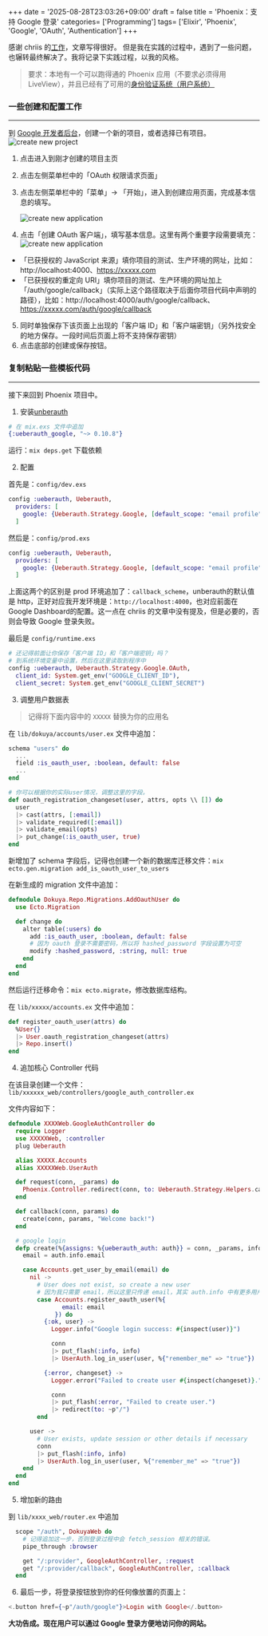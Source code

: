 +++
date = '2025-08-28T23:03:26+09:00'
draft = false
title = 'Phoenix：支持 Google 登录'
categories= ['Programming']
tags= ['Elixir', 'Phoenix', 'Google', 'OAuth', 'Authentication']
+++

感谢 chriis 的[工作](https://www.chriis.dev/opinion/implementing-google-authentication-in-a-liveview-application)，文章写得很好。
但是我在实践的过程中，遇到了一些问题，也辗转最终解决了。我将记录下实践过程，以我的风格。

> 要求：本地有一个可以跑得通的 Phoenix 应用（不要求必须得用LiveView），并且已经有了可用的[身份验证系统（用户系统）](https://hexdocs.pm/phoenix/1.8.0/mix_phx_gen_auth.html)

### 一些创建和配置工作

---

到 [Google 开发者后台](https://console.cloud.google.com/apis/dashboard)，创建一个新的项目，或者选择已有项目。
![create new project](/img/phoenix_google_auth/create_project.webp)

1. 点击进入到刚才创建的项目主页
2. 点击左侧菜单栏中的「OAuth 权限请求页面」
3. 点击左侧菜单栏中的「菜单」-> 「开始」，进入到创建应用页面，完成基本信息的填写。

   ![create new application](/img/phoenix_google_auth/create_application.webp)

4. 点击「创建 OAuth 客户端」，填写基本信息。这里有两个重要字段需要填充：
   ![create new application](/img/phoenix_google_auth/get_client_id.webp)

- 「已获授权的 JavaScript 来源」填你项目的测试、生产环境的网址，比如：http://localhost:4000、https://xxxxx.com
- 「已获授权的重定向 URI」填你项目的测试、生产环境的网址加上「/auth/google/callback」（实际上这个路径取决于后面你项目代码中声明的路径），比如：http://localhost:4000/auth/google/callback、https://xxxxx.com/auth/google/callback

5. 同时单独保存下该页面上出现的「客户端 ID」和「客户端密钥」（另外找安全的地方保存。一段时间后页面上将不支持保存密钥）
6. 点击底部的创建或保存按钮。

### 复制粘贴一些模板代码

---

接下来回到 Phoenix 项目中。

1. 安装[unberauth](https://github.com/ueberauth/ueberauth)

```elixir
# 在 mix.exs 文件中追加
{:ueberauth_google, "~> 0.10.8"}
```

运行：`mix deps.get` 下载依赖

2. 配置

首先是：`config/dev.exs`

```elixir
config :ueberauth, Ueberauth,
  providers: [
    google: {Ueberauth.Strategy.Google, [default_scope: "email profile"]}
  ]
```

然后是：`config/prod.exs`

```elixir
config :ueberauth, Ueberauth,
  providers: [
    google: {Ueberauth.Strategy.Google, [default_scope: "email profile", callback_scheme: "https"]}
  ]
```

上面这两个的区别是 prod 环境追加了：`callback_scheme`，unberauth的默认值是 http，正好对应我开发环境是：`http://localhost:4000`，也对应前面在Google Dashboard的配置。这一点在 chriis 的文章中没有提及，但是必要的，否则会导致 Google 登录失败。

最后是 `config/runtime.exs`

```elixir
# 还记得前面让你保存「客户端 ID」和「客户端密钥」吗？
# 到系统环境变量中设置，然后在这里读取到程序中
config :ueberauth, Ueberauth.Strategy.Google.OAuth,
  client_id: System.get_env("GOOGLE_CLIENT_ID"),
  client_secret: System.get_env("GOOGLE_CLIENT_SECRET")
```

3. 调整用户数据表

> 记得将下面内容中的 `XXXXX` 替换为你的应用名

在 `lib/dokuya/accounts/user.ex` 文件中追加：

```elixir
schema "users" do
  ...
  field :is_oauth_user, :boolean, default: false
  ...
end

# 你可以根据你的实际user情况，调整这里的字段。
def oauth_registration_changeset(user, attrs, opts \\ []) do
  user
  |> cast(attrs, [:email])
  |> validate_required([:email])
  |> validate_email(opts)
  |> put_change(:is_oauth_user, true)
end
```

新增加了 schema 字段后，记得也创建一个新的数据库迁移文件：`mix ecto.gen.migration add_is_oauth_user_to_users`

在新生成的 migration 文件中追加：

```elixir
defmodule Dokuya.Repo.Migrations.AddOauthUser do
  use Ecto.Migration

  def change do
    alter table(:users) do
      add :is_oauth_user, :boolean, default: false
      # 因为 oauth 登录不需要密码，所以将 hashed_password 字段设置为可空
      modify :hashed_password, :string, null: true
    end
  end
end
```

然后运行迁移命令：`mix ecto.migrate`，修改数据库结构。

在 `lib/xxxxx/accounts.ex` 文件中追加：

```elixir
def register_oauth_user(attrs) do
  %User{}
  |> User.oauth_registration_changeset(attrs)
  |> Repo.insert()
end
```

4. 追加核心 Controller 代码

在该目录创建一个文件：`lib/xxxxxx_web/controllers/google_auth_controller.ex`

文件内容如下：

```elixir
defmodule XXXXWeb.GoogleAuthController do
  require Logger
  use XXXXXWeb, :controller
  plug Ueberauth

  alias XXXXX.Accounts
  alias XXXXXWeb.UserAuth

  def request(conn, _params) do
    Phoenix.Controller.redirect(conn, to: Ueberauth.Strategy.Helpers.callback_url(conn))
  end

  def callback(conn, params) do
    create(conn, params, "Welcome back!")
  end

  # google login
  defp create(%{assigns: %{ueberauth_auth: auth}} = conn, _params, info) do
    email = auth.info.email

    case Accounts.get_user_by_email(email) do
      nil ->
        # User does not exist, so create a new user
        # 因为我只需要 email，所以这里只传递 email，其实 auth.info 中有更多用户相关的信息可以使用。
        case Accounts.register_oauth_user(%{
               email: email
             }) do
          {:ok, user} ->
            Logger.info("Google login success: #{inspect(user)}")

            conn
            |> put_flash(:info, info)
            |> UserAuth.log_in_user(user, %{"remember_me" => "true"})

          {:error, changeset} ->
            Logger.error("Failed to create user #{inspect(changeset)}.")

            conn
            |> put_flash(:error, "Failed to create user.")
            |> redirect(to: ~p"/")
        end

      user ->
        # User exists, update session or other details if necessary
        conn
        |> put_flash(:info, info)
        |> UserAuth.log_in_user(user, %{"remember_me" => "true"})
    end
  end
end
```

5. 增加新的路由

到 `lib/xxxx_web/router.ex` 中追加

```elixir
  scope "/auth", DokuyaWeb do
    # 记得追加这一步，否则登录过程中会 fetch_session 相关的错误。
    pipe_through :browser

    get "/:provider", GoogleAuthController, :request
    get "/:provider/callback", GoogleAuthController, :callback
  end
```

6. 最后一步，将登录按钮放到你的任何像放置的页面上：

```elixir
<.button href={~p"/auth/google"}>Login with Google</.button>
```

**大功告成。现在用户可以通过 Google 登录方便地访问你的网站。**
